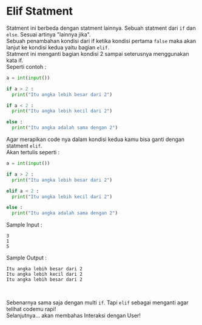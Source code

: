 # Elif Statment
Statment ini berbeda dengan statment lainnya. Sebuah statment dari `if` dan `else`. Sesuai artinya "lainnya jika".<br>
Sebuah penambahan kondisi dari if ketika kondisi pertama `false` maka akan lanjut ke kondisi kedua yaitu bagian `elif`.<br>
Statment ini menganti bagian kondisi 2 sampai seterusnya menggunakan kata if.<br>
Seperti contoh :<br>
```py
a = int(input())

if a > 2 :
  print("Itu angka lebih besar dari 2")

if a < 2 :
  print("Itu angka lebih kecil dari 2")

else :
  print("Itu angka adalah sama dengan 2")
```
Agar merapikan code nya dalam kondisi kedua kamu bisa ganti dengan statment `elif`.<br>
Akan tertulis seperti :<br>
```py
a = int(input())

if a > 2 :
  print("Itu angka lebih besar dari 2")

elif a < 2 :
  print("Itu angka lebih kecil dari 2")

else :
  print("Itu angka adalah sama dengan 2")
```
Sample Input :<br>
```
3
1
5
```
Sample Output :<br>
```
Itu angka lebih besar dari 2
Itu angka lebih kecil dari 2
Itu angka lebih besar dari 2
```
<br>

Sebenarnya sama saja dengan multi `if`. Tapi `elif` sebagai menganti agar telihat codemu rapi!<br>
Selanjutnya... akan membahas Interaksi dengan User!
